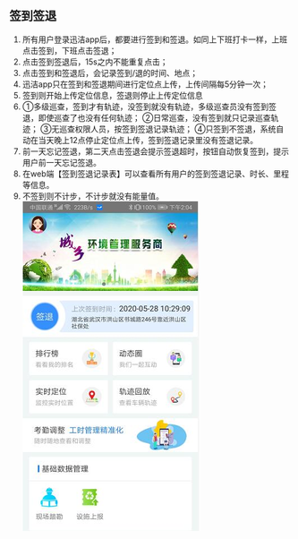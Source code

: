 ## 签到签退
1. 所有用户登录迅洁app后，都要进行签到和签退。如同上下班打卡一样，上班点击签到，下班点击签退；
2. 点击签到签退后，15s之内不能重复点击；
3. 点击签到和签退后，会记录签到/退的时间、地点；
4. 迅洁app只在签到和签退期间进行定位点上传，上传间隔每5分钟一次；
5. 签到则开始上传定位信息，签退则停止上传定位信息
6. ①多级巡查，签到才有轨迹，没签到就没有轨迹，多级巡查员没有签到签退，即使巡查了也没有任何轨迹；
    ②日常巡查，没有签到就只记录巡查轨迹；
    ③无巡查权限人员，按签到签退记录轨迹；
    ④只签到不签退，系统自动在当天晚上12点停止定位点上传，签到签退记录里没有签退记录。
7. 前一天忘记签退，第二天点击签退会提示签退超时，按钮自动恢复签到，提示用户前一天忘记签退。
8. 在web端【签到签退记录表】可以查看所有用户的签到签退记录、时长、里程等信息。
9. 不签到则不计步，不计步就没有能量值。
![](images/2020052802.jpg)